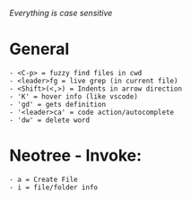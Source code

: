 *Everything is case sensitive*

# General
    - <C-p> = fuzzy find files in cwd
    - <leader>fg = live grep (in current file)
    - <Shift>(<,>) = Indents in arrow direction
    - 'K' = hover info (like vscode)
    - 'gd' = gets definition
    - '<leader>ca' = code action/autocomplete
    - 'dw' = delete word

# Neotree - Invoke: <C-n>
    - a = Create File
    - i = file/folder info
